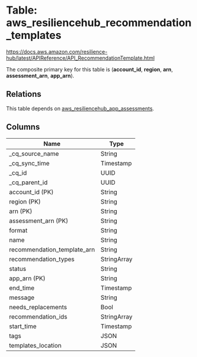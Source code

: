 # Table: aws_resiliencehub_recommendation_templates

https://docs.aws.amazon.com/resilience-hub/latest/APIReference/API_RecommendationTemplate.html

The composite primary key for this table is (**account_id**, **region**, **arn**, **assessment_arn**, **app_arn**).

## Relations

This table depends on [aws_resiliencehub_app_assessments](aws_resiliencehub_app_assessments.md).

## Columns

| Name          | Type          |
| ------------- | ------------- |
|_cq_source_name|String|
|_cq_sync_time|Timestamp|
|_cq_id|UUID|
|_cq_parent_id|UUID|
|account_id (PK)|String|
|region (PK)|String|
|arn (PK)|String|
|assessment_arn (PK)|String|
|format|String|
|name|String|
|recommendation_template_arn|String|
|recommendation_types|StringArray|
|status|String|
|app_arn (PK)|String|
|end_time|Timestamp|
|message|String|
|needs_replacements|Bool|
|recommendation_ids|StringArray|
|start_time|Timestamp|
|tags|JSON|
|templates_location|JSON|